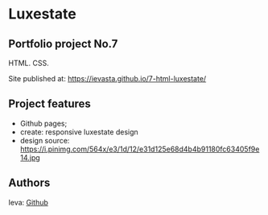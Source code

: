 # Luxestate

## Portfolio project No.7

HTML. CSS.

Site published at: https://ievasta.github.io/7-html-luxestate/

## Project features

- Github pages;
- create: responsive luxestate design
- design source: https://i.pinimg.com/564x/e3/1d/12/e31d125e68d4b4b91180fc63405f9e14.jpg

## Authors

Ieva: [Github](https://github.com/IevaSta)

